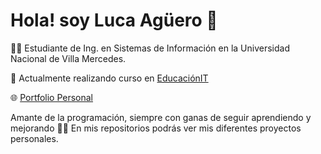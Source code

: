 # Hola! soy Luca Agüero 👋 

👨‍💻 Estudiante de Ing. en Sistemas de Información en la Universidad Nacional de Villa Mercedes.

🚀 Actualmente realizando curso en [EducaciónIT](https://www.educacionit.com/)

🌐 [Portfolio Personal](https://agueroluca.com.ar/)

Amante de la programación, siempre con ganas de seguir aprendiendo y mejorando 🙌💪
En mis repositorios podrás ver mis diferentes proyectos personales.



<!---
luca3212/luca3212 is a ✨ special ✨ repository because its `README.md` (this file) appears on your GitHub profile.
You can click the Preview link to take a look at your changes.
--->
